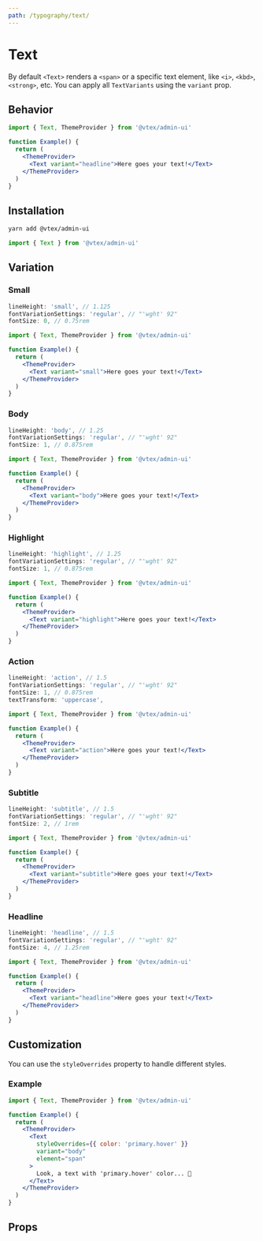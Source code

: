 ```yaml
---
path: /typography/text/
---
```


# Text

By default `<Text>` renders a `<span>` or a specific text element, like `<i>`, `<kbd>`, `<strong>`, etc. You can apply all `TextVariants` using the `variant` prop.

## Behavior

```jsx
import { Text, ThemeProvider } from '@vtex/admin-ui'

function Example() {
  return (
    <ThemeProvider>
      <Text variant="headline">Here goes your text!</Text>
    </ThemeProvider>
  )
}
```

## Installation

```sh static
yarn add @vtex/admin-ui
```

```jsx static
import { Text } from '@vtex/admin-ui'
```

## Variation

### Small

```jsx static
lineHeight: 'small', // 1.125
fontVariationSettings: 'regular', // "'wght' 92"
fontSize: 0, // 0.75rem
```

```jsx
import { Text, ThemeProvider } from '@vtex/admin-ui'

function Example() {
  return (
    <ThemeProvider>
      <Text variant="small">Here goes your text!</Text>
    </ThemeProvider>
  )
}
```

### Body

```jsx static
lineHeight: 'body', // 1.25
fontVariationSettings: 'regular', // "'wght' 92"
fontSize: 1, // 0.875rem
```

```jsx
import { Text, ThemeProvider } from '@vtex/admin-ui'

function Example() {
  return (
    <ThemeProvider>
      <Text variant="body">Here goes your text!</Text>
    </ThemeProvider>
  )
}
```

### Highlight

```jsx static
lineHeight: 'highlight', // 1.25
fontVariationSettings: 'regular', // "'wght' 92"
fontSize: 1, // 0.875rem
```

```jsx
import { Text, ThemeProvider } from '@vtex/admin-ui'

function Example() {
  return (
    <ThemeProvider>
      <Text variant="highlight">Here goes your text!</Text>
    </ThemeProvider>
  )
}
```

### Action

```jsx static
lineHeight: 'action', // 1.5
fontVariationSettings: 'regular', // "'wght' 92"
fontSize: 1, // 0.875rem
textTransform: 'uppercase',
```

```jsx
import { Text, ThemeProvider } from '@vtex/admin-ui'

function Example() {
  return (
    <ThemeProvider>
      <Text variant="action">Here goes your text!</Text>
    </ThemeProvider>
  )
}
```

### Subtitle

```jsx static
lineHeight: 'subtitle', // 1.5
fontVariationSettings: 'regular', // "'wght' 92"
fontSize: 2, // 1rem
```

```jsx
import { Text, ThemeProvider } from '@vtex/admin-ui'

function Example() {
  return (
    <ThemeProvider>
      <Text variant="subtitle">Here goes your text!</Text>
    </ThemeProvider>
  )
}
```

### Headline

```jsx static
lineHeight: 'headline', // 1.5
fontVariationSettings: 'regular', // "'wght' 92"
fontSize: 4, // 1.25rem
```

```jsx
import { Text, ThemeProvider } from '@vtex/admin-ui'

function Example() {
  return (
    <ThemeProvider>
      <Text variant="headline">Here goes your text!</Text>
    </ThemeProvider>
  )
}
```

## Customization

You can use the `styleOverrides` property to handle different styles.

### Example

```jsx
import { Text, ThemeProvider } from '@vtex/admin-ui'

function Example() {
  return (
    <ThemeProvider>
      <Text
        styleOverrides={{ color: 'primary.hover' }}
        variant="body"
        element="span"
      >
        Look, a text with 'primary.hover' color... 🤔
      </Text>
    </ThemeProvider>
  )
}
```

## Props

<proptypes heading="Text" component="Text"/>
